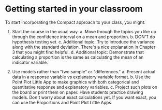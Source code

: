 # Getting started in your classroom

To start incorporating the Compact approach to your class, you might:

1. Start the course in the usual way. 
    a. Move through the topics  you like up through the confidence interval on a mean and proportion.
    b. DON'T do hypothesis testing yet. 
    c. Additional topic: Try to introduce the variance along with the standard deviation. There's a nice explanation in Chapter 3 that you might find helpful.
    d. Additional topic: Demonstrate that calculating a  proportion is the same as calculating the mean of an indicator variable.

2. Use models rather than "two sample" or "differences."
    a. Present actual data in a response variable vs explanatory variable format. 
    b. Use the Point Plot Little App to make graphics with both categorical and quantitative response and explanatory variables.
    c. Project such  plots on the board or print them on paper. Have students practice drawing models. Don't worry about exact calculations yet. If you want exact, you can use the Proportions and Point Plot Little Apps.
    
    
    
    
    
